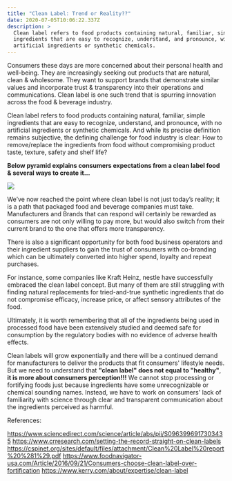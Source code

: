 ```yaml
---
title: "Clean Label: Trend or Reality??"
date: 2020-07-05T10:06:22.337Z
description: >
  Clean label refers to food products containing natural, familiar, simple
  ingredients that are easy to recognize, understand, and pronounce, with no
  artificial ingredients or synthetic chemicals.
---
```

Consumers these days are more concerned about their personal health and well-being. They are increasingly seeking out products that are natural, clean & wholesome. They want to support brands that demonstrate similar values and incorporate trust & transparency into their operations and communications. Clean label is one such trend that is spurring innovation across the food & beverage industry.

Clean label refers to food products containing natural, familiar, simple ingredients that are easy to recognize, understand, and pronounce, with no artificial ingredients or synthetic chemicals. And while its precise definition remains subjective, the defining challenge for food industry is clear: How to remove/replace the ingredients from food without compromising product taste, texture, safety and shelf life? 

**Below pyramid explains consumers expectations from a clean label food & several ways to create it...**

![](/img/pillars-of-clean-label.png)

We’ve now reached the point where clean label is not just today’s reality; it is a path that packaged food and beverage companies must take. Manufacturers and Brands that can respond will certainly be rewarded as consumers are not only willing to pay more, but would also switch from their current brand to the one that offers more transparency.

There is also a significant opportunity for both food business operators and their ingredient suppliers to gain the trust of consumers with co-branding which can be ultimately converted into higher spend, loyalty and repeat purchases.

For instance, some companies like Kraft Heinz, nestle have successfully embraced the clean label concept. But many of them are still struggling with finding natural replacements for tried-and-true synthetic ingredients that do not compromise efficacy, increase price, or affect sensory attributes of the food. 

Ultimately, it is worth remembering that all of the ingredients being used in processed food have been extensively studied and deemed safe for consumption by the regulatory bodies with no evidence of adverse health effects. 

Clean labels will grow exponentially and there will be a continued demand for manufacturers to deliver the products that fit consumers' lifestyle needs. But we need to understand that **"clean label" does not equal to "healthy"**, **it is more about consumers perception!!!** We cannot stop processing or fortifying foods just because ingredients have some unrecognizable or chemical sounding names. Instead, we have to work on consumers' lack of familiarity with science through clear and transparent communication about the ingredients perceived as harmful.

References:

<https://www.sciencedirect.com/science/article/abs/pii/S0963996917303435>
<https://www.crresearch.com/setting-the-record-straight-on-clean-labels>
<https://cspinet.org/sites/default/files/attachment/Clean%20Label%20report%20%281%29.pdf>
<https://www.foodnavigator-usa.com/Article/2016/09/21/Consumers-choose-clean-label-over-fortification>
<https://www.kerry.com/about/expertise/clean-label>